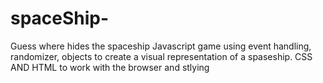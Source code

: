 # spaceShip-
Guess where hides the spaceship 
Javascript game using event handling, randomizer, objects to create a visual representation of a spaseship.
CSS AND HTML to work with the browser and stlying 
